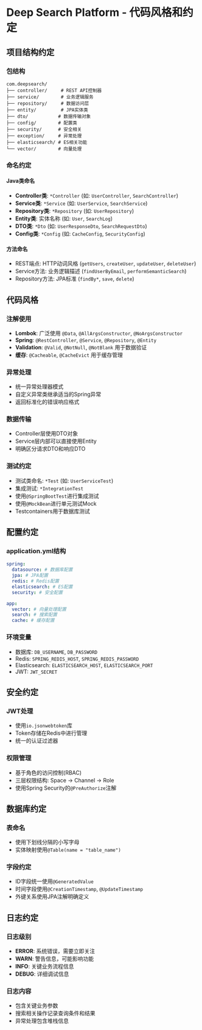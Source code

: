 # Deep Search Platform - 代码风格和约定

## 项目结构约定

### 包结构
```
com.deepsearch/
├── controller/     # REST API控制器
├── service/        # 业务逻辑服务
├── repository/     # 数据访问层
├── entity/         # JPA实体类
├── dto/           # 数据传输对象
├── config/        # 配置类
├── security/      # 安全相关
├── exception/     # 异常处理
├── elasticsearch/ # ES相关功能
└── vector/        # 向量处理
```

### 命名约定

#### Java类命名
- **Controller类**: `*Controller` (如: `UserController`, `SearchController`)
- **Service类**: `*Service` (如: `UserService`, `SearchService`)  
- **Repository类**: `*Repository` (如: `UserRepository`)
- **Entity类**: 实体名称 (如: `User`, `SearchLog`)
- **DTO类**: `*Dto` (如: `UserResponseDto`, `SearchRequestDto`)
- **Config类**: `*Config` (如: `CacheConfig`, `SecurityConfig`)

#### 方法命名
- REST端点: HTTP动词风格 (`getUsers`, `createUser`, `updateUser`, `deleteUser`)
- Service方法: 业务逻辑描述 (`findUserByEmail`, `performSemanticSearch`)
- Repository方法: JPA标准 (`findBy*`, `save`, `delete`)

## 代码风格

### 注解使用
- **Lombok**: 广泛使用 `@Data`, `@AllArgsConstructor`, `@NoArgsConstructor`
- **Spring**: `@RestController`, `@Service`, `@Repository`, `@Entity`
- **Validation**: `@Valid`, `@NotNull`, `@NotBlank` 用于数据验证
- **缓存**: `@Cacheable`, `@CacheEvict` 用于缓存管理

### 异常处理
- 统一异常处理器模式
- 自定义异常类继承适当的Spring异常
- 返回标准化的错误响应格式

### 数据传输
- Controller层使用DTO对象
- Service层内部可以直接使用Entity
- 明确区分请求DTO和响应DTO

### 测试约定
- 测试类命名: `*Test` (如: `UserServiceTest`)
- 集成测试: `*IntegrationTest`
- 使用`@SpringBootTest`进行集成测试
- 使用`@MockBean`进行单元测试Mock
- Testcontainers用于数据库测试

## 配置约定

### application.yml结构
```yaml
spring:
  datasource: # 数据库配置
  jpa: # JPA配置  
  redis: # Redis配置
  elasticsearch: # ES配置
  security: # 安全配置

app:
  vector: # 向量处理配置
  search: # 搜索配置
  cache: # 缓存配置
```

### 环境变量
- 数据库: `DB_USERNAME`, `DB_PASSWORD`
- Redis: `SPRING_REDIS_HOST`, `SPRING_REDIS_PASSWORD`
- Elasticsearch: `ELASTICSEARCH_HOST`, `ELASTICSEARCH_PORT`
- JWT: `JWT_SECRET`

## 安全约定

### JWT处理
- 使用`io.jsonwebtoken`库
- Token存储在Redis中进行管理
- 统一的认证过滤器

### 权限管理
- 基于角色的访问控制(RBAC)
- 三层权限结构: Space → Channel → Role
- 使用Spring Security的`@PreAuthorize`注解

## 数据库约定

### 表命名
- 使用下划线分隔的小写字母
- 实体映射使用`@Table(name = "table_name")`

### 字段约定
- ID字段统一使用`@GeneratedValue`
- 时间字段使用`@CreationTimestamp`, `@UpdateTimestamp`
- 外键关系使用JPA注解明确定义

## 日志约定

### 日志级别
- **ERROR**: 系统错误，需要立即关注
- **WARN**: 警告信息，可能影响功能
- **INFO**: 关键业务流程信息
- **DEBUG**: 详细调试信息

### 日志内容
- 包含关键业务参数
- 搜索相关操作记录查询条件和结果
- 异常处理包含堆栈信息
